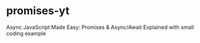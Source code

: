 # promises-yt
Async JavaScript Made Easy: Promises &amp; Async/Await Explained with small coding example
